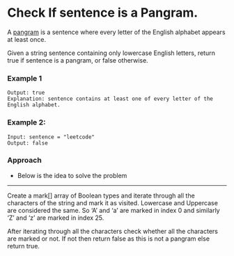 # Check If sentence is a Pangram.

A [pangram](https://leetcode.com/problems/check-if-the-sentence-is-pangram) is a sentence where every letter of the English alphabet appears at least once.

Given a string sentence containing only lowercase English letters, return true if sentence is a pangram, or false otherwise.

### Example 1

```Input: sentence = "thequickbrownfoxjumpsoverthelazydog"
Output: true
Explanation: sentence contains at least one of every letter of the English alphabet.
```

### Example 2:

    Input: sentence = "leetcode"
    Output: false

### Approach

- Below is the idea to solve the problem

---

Create a mark[] array of Boolean types and iterate through all the characters of the string and mark it as visited. Lowercase and Uppercase are considered the same. So ‘A’ and ‘a’ are marked in index 0 and similarly ‘Z’ and ‘z’ are marked in index 25.

After iterating through all the characters check whether all the characters are marked or not. If not then return false as this is not a pangram else return true.

